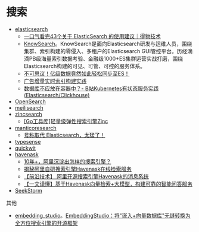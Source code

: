 # 搜索

* [elasticsearch](https://github.com/elastic/elasticsearch)
  * [一口气看完43个关于 ElasticSearch 的使用建议｜得物技术](https://mp.weixin.qq.com/s/Gsa1rPVISjOdVteol78EoA)
  * [KnowSearch](https://github.com/didi/KnowSearch)。KnowSearch是面向Elasticsearch研发与运维人员，围绕集群、索引构建的零侵入、多租户的Elasticsearch GUI管控平台。历经滴滴PB级海量索引数据考验、金融级1000+ES集群运营实战打磨，围绕Elasticsearch构建的可见、可管、可控的服务体系。
  * [不可思议！亿级数据竟然如此轻松同步至ES！](https://mp.weixin.qq.com/s/JyH0AHy0VmOe_qiBKSU_RQ)
  * [广告增量实时索引构建实践](https://mp.weixin.qq.com/s/B9BFOLam5OXCYnimqInqpQ)
  * [数据库不应放在容器中？- B站Kubernetes有状态服务实践(Elasticsearch/Clickhouse)](https://mp.weixin.qq.com/s/dCQPOx2n2w36Q3P3hCKe8A)
* [OpenSearch](https://github.com/opensearch-project/OpenSearch)
* [meilisearch](https://github.com/meilisearch/meilisearch)
* [zincsearch](https://github.com/zincsearch/zincsearch)
  * [[Go工具库]轻量级弹性搜索引擎Zinc](https://mp.weixin.qq.com/s/APwOxkMe1tJItlOc1y8BZA)
* [manticoresearch](https://github.com/manticoresoftware/manticoresearch)
  * [号称取代 Elasticsearch，太猛了！](https://mp.weixin.qq.com/s/woLCm21FyFCptU0A18bdAw)
* [typesense](https://github.com/typesense/typesense)
* [quickwit](https://github.com/quickwit-oss/quickwit)
* [havenask](https://github.com/alibaba/havenask)
  * [10年+，阿里沉淀出怎样的搜索引擎？](https://mp.weixin.qq.com/s/omJQ_1OgjbYnbpHBua-lSQ)
  * [揭秘阿里自研搜索引擎Havenask在线检索服务](https://mp.weixin.qq.com/s/UON2Bco2DepENADYJejwUQ?poc_token=HFFJt2WjqWWFEDWfzUkQfW6Vfps3MMCRLZQkyat8)
  * [【前沿技术】 阿里开源搜索引擎Havenask的消息系统](https://mp.weixin.qq.com/s?__biz=Mzg4NTczNzg2OA==&mid=2247502355&idx=1&sn=9be4cb76a4bf7f84e95da38f4a976314&chksm=cfa6daf0f8d153e62e7bbdedd2662dbef4de596d185c66d43183d1bd39fcf323132ec8030dfe&mpshare=1&scene=1&srcid=0221Aqht6Y8pAwEOTHOlbMEU&sharer_shareinfo=43a5c1036ba8624b7184615af99f6e20&sharer_shareinfo_first=43a5c1036ba8624b7184615af99f6e20&version=4.1.10.99312&platform=mac#rd)
  * [【一文读懂】基于Havenask向量检索+大模型，构建可靠的智能问答服务](https://mp.weixin.qq.com/s?__biz=Mzg4NTczNzg2OA==&mid=2247502540&idx=1&sn=91dd3ad236a33ebcde4202e563e2f13d&chksm=cfa6da2ff8d15339e626153e88204d7acbc77536a9c6de7a81cf131ee736f8719d2f7e02d1f0&mpshare=1&scene=1&srcid=0313k6nwa7aRDSLV03rktCjL&sharer_shareinfo=48c41bc11c833cd74bde9533432e0b61&sharer_shareinfo_first=c66feba640a1eea286f52f58df04bafe&version=4.1.10.99312&platform=mac#rd)
* [SeekStorm](https://github.com/SeekStorm/SeekStorm)

其他

* [embedding_studio](https://github.com/EulerSearch/embedding_studio)。[EmbeddingStudio：将"嵌入+向量数据库"无缝转换为全方位搜索引擎的开源框架](https://mp.weixin.qq.com/s/kFJF_SHoYRxNUdih_edXJQ)
